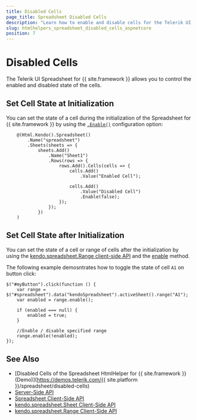 ```yaml
---
title: Disabled Cells
page_title: Spreadsheet Disabled Cells
description: "Learn how to enable and disable cells for the Telerik UI Spreadsheet component for {{ site.framework }}."
slug: htmlhelpers_spreadsheet_disabled_cells_aspnetcore
position: 7
---
```


# Disabled Cells

The Telerik UI Spreadsheet for {{ site.framework }} allows you to control the enabled and disabled state of the cells.

## Set Cell State at Initialization

You can set the state of a cell during the initialization of the Spreadsheet for {{ site.framework }} by using the [`.Enable()`](/api/Kendo.Mvc.UI.Fluent/SpreadsheetSheetRowCellBuilder#enablesystemboolean) configuration option:

```HtmlHelper
    @(Html.Kendo().Spreadsheet()
        .Name("spreadsheet")
        .Sheets(sheets => {
            sheets.Add()
                .Name("Sheet1")
                .Rows(rows => {
                    rows.Add().Cells(cells => {
                        cells.Add()
                            .Value("Enabled Cell");

                        cells.Add()
                            .Value("Disabled Cell")
                            .Enable(false);
                    });
                });
            })
    )
```

## Set Cell State after Initialization

You can set the state of a cell or range of cells after the initialization by using the [kendo.spreadsheet.Range client-side API](https://docs.telerik.com/kendo-ui/api/javascript/spreadsheet/range) and the [enable](https://docs.telerik.com/kendo-ui/api/javascript/spreadsheet/range/methods/enable) method.

The following example demosntrates how to toggle the state of cell `A1` on button click:

```
$("#myButton").click(function () {
    var range = $("#spreadsheet").data("kendoSpreadsheet").activeSheet().range("A1");
    var enabled = range.enable();

    if (enabled === null) {
        enabled = true;
    }

    //Enable / disable specified range
    range.enable(!enabled);
});
```

## See Also
* [Disabled Cells of the Spreadsheet HtmlHelper for {{ site.framework }} (Demo)](https://demos.telerik.com/{{ site.platform }}/spreadsheet/disabled-cells)
* [Server-Side API](/api/spreadsheet)
* [Spreadsheet Client-Side API](https://docs.telerik.com/kendo-ui/api/javascript/ui/spreadsheet)
* [kendo.spreadsheet.Sheet Client-Side API](https://docs.telerik.com/kendo-ui/api/javascript/spreadsheet/sheet)
* [kendo.spreadsheet.Range Client-Side API](https://docs.telerik.com/kendo-ui/api/javascript/spreadsheet/range)
